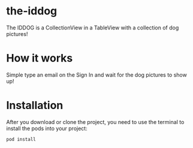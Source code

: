 # the-iddog
The IDDOG is a CollectionView in a TableView with a collection of dog pictures! 

# How it works

Simple type an email on the Sign In and wait for the dog pictures to show up!

# Installation

After you download or clone the project, you need to use the terminal to install the pods into your project:

`pod install`
